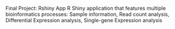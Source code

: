 Final Project:
 Rshiny App
R Shiny application that features multiple bioinformatics processes:
  Sample information,
  Read count analysis,
  Differential Expression analysis,
  Single-gene Expression analysis
